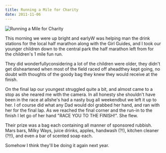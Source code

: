 ```yaml
---
title: Running a Mile for Charity
date: 2011-11-06
---
```


![Running a Mile for Charity](https://source.unsplash.com/9ZQzrLWV52M/1600x900)

This morning we were up bright and earlyW was helping man the drink stations for the local half marathon along with the Girl Guides, and I took our younger children down to the central park the half marathon left from for the children's 1 mile fun run.

They did wonderfullyconsidering a lot of the children were older, they didn't get disheartened when most of the field raced off aheadthey kept going, no doubt with thoughts of the goody bag they knew they would receive at the finish.

On the final lap our youngest struggled quite a bit, and almost came to a stop as she neared me with the camera. In all honesty she shouldn't have been in the race at allshe's had a nasty bug all weekendbut we left it up to her. I of course did what any Dad would doI grabbed her hand, and ran with her for the final lap. As we reached the final corner and the run-in to the finish I let go of her hand "RACE YOU TO THE FINISH!". She flew.

Their prize was a bag each containing all manner of sponsored rubbish. Mars bars, Milky Ways, juice drinks, apples, handwash (?!), kitchen cleaner (?!!), and even a bar of scented soap each.

Somehow I think they'll be doing it again next year.